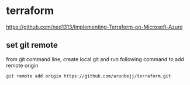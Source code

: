# terraform
https://github.com/ned1313/Implementing-Terraform-on-Microsoft-Azure

## set git remote
from git command line, create local git and run following command to add remote origin
```
git remote add origin https://github.com/arunbejj/terraform.git

